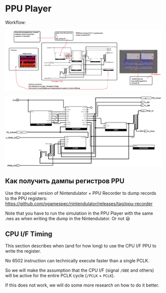 # PPU Player

Workflow:

![PPU_Player_Diag](PPU_Player_Diag.png)

![PPU_Player](PPU_Player.png)

## Как получить дампы регистров PPU

Use the special version of Nintendulator + PPU Recorder to dump records to the PPU registers: https://github.com/ogamespec/nintendulator/releases/tag/ppu-recorder

Note that you have to run the simulation in the PPU Player with the same .nes as when writing the dump in the Nintendulator. Or not :smiley:

## CPU I/F Timing

This section describes when (and for how long) to use the CPU I/F PPU to write the register.

No 6502 instruction can technically execute faster than a single PCLK.

So we will make the assumption that the CPU I/F (signal `/DBE` and others) will be active for the entire PCLK cycle (`/PCLK` + `PCLK`).

If this does not work, we will do some more research on how to do it better.
